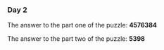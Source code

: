 ### Day 2

The answer to the part one of the puzzle: **4576384**

The answer to the part two of the puzzle: **5398**